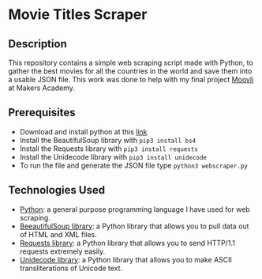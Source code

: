 # Movie Titles Scraper

## Description

This repository contains a simple web scraping script made with Python, to gather the best movies for all the countries in the world and save them into a usable JSON file. This work was done to help with my final project [Moovli](https://github.com/AndreaDiotallevi/moovli) at Makers Academy.

## Prerequisites

* Download and install python at this [link](https://www.python.org/downloads/)
* Install the BeautifulSoup library with ```pip3 install bs4```
* Install the Requests library with ```pip3 install requests```
* Install the Unidecode library with ```pip3 install unidecode```
* To run the file and generate the JSON file type ```python3 webscraper.py```

## Technologies Used

* [Python](https://www.python.org/): a general purpose programming language I have used for web scraping.
* [BeeautifulSoup library](https://pypi.org/project/BeautifulSoup/): a Python library that allows you to pull data out of HTML and XML files.
* [Requests library](https://pypi.org/project/requests/): a Python library that allows you to send HTTP/1.1 requests extremely easily. 
* [Unidecode library](https://pypi.org/project/Unidecode/): a Python library that allows you to make ASCII transliterations of Unicode text.

